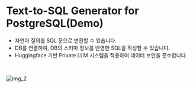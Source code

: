 # Text-to-SQL Generator for PostgreSQL(Demo)


- 자연어 질의를 SQL 문으로 변환할 수 있습니다.
- DB를 연결하여, DB의 스키마 정보를 반영한 SQL을 작성할 수 있습니다.
- Huggingface 기반 Private LLM 시스템을 적용하여 데이터 보안을 준수합니다.
<br>

![img_2](https://github.com/ztor2/text2sql_for_postgres_demo/assets/57743113/e256a20d-10af-487c-8942-4b668765f659)



